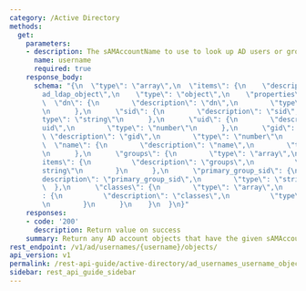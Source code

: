 ```yaml
---
category: /Active Directory
methods:
  get:
    parameters:
    - description: The sAMAccountName to use to look up AD users or groups.
      name: username
      required: true
    response_body:
      schema: "{\n  \"type\": \"array\",\n  \"items\": {\n    \"description\": \"\
        ad_ldap_object\",\n    \"type\": \"object\",\n    \"properties\": {\n    \
        \  \"dn\": {\n        \"description\": \"dn\",\n        \"type\": \"string\"\
        \n      },\n      \"sid\": {\n        \"description\": \"sid\",\n        \"\
        type\": \"string\"\n      },\n      \"uid\": {\n        \"description\": \"\
        uid\",\n        \"type\": \"number\"\n      },\n      \"gid\": {\n       \
        \ \"description\": \"gid\",\n        \"type\": \"number\"\n      },\n    \
        \  \"name\": {\n        \"description\": \"name\",\n        \"type\": \"string\"\
        \n      },\n      \"groups\": {\n        \"type\": \"array\",\n        \"\
        items\": {\n          \"description\": \"groups\",\n          \"type\": \"\
        string\"\n        }\n      },\n      \"primary_group_sid\": {\n        \"\
        description\": \"primary_group_sid\",\n        \"type\": \"string\"\n    \
        \  },\n      \"classes\": {\n        \"type\": \"array\",\n        \"items\"\
        : {\n          \"description\": \"classes\",\n          \"type\": \"string\"\
        \n        }\n      }\n    }\n  }\n}"
    responses:
    - code: '200'
      description: Return value on success
    summary: Return any AD account objects that have the given sAMAccountName.
rest_endpoint: /v1/ad/usernames/{username}/objects/
api_version: v1
permalink: /rest-api-guide/active-directory/ad_usernames_username_objects.html
sidebar: rest_api_guide_sidebar
---
```

